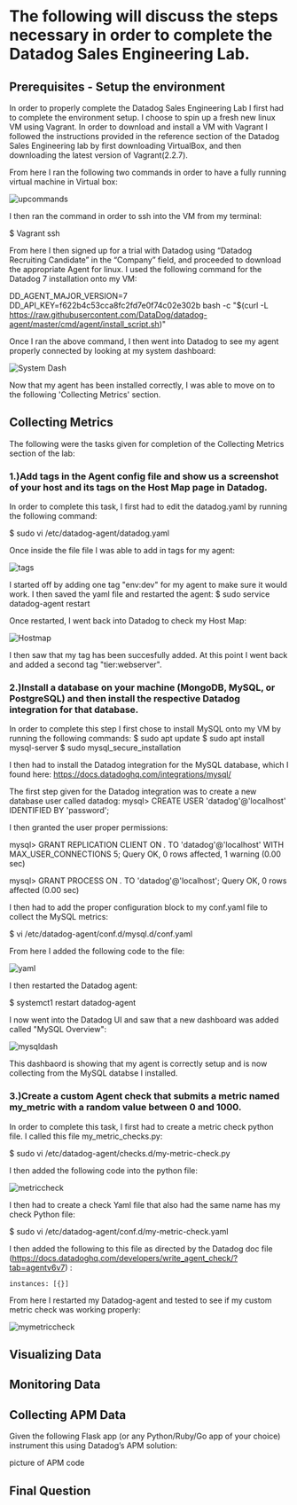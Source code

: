 # The following will discuss the steps necessary in order to complete the Datadog Sales Engineering Lab.

## Prerequisites - Setup the environment
In order to properly complete the Datadog Sales Engineering Lab I first had to complete the environment setup. I choose to spin up a fresh new linux VM using Vagrant. In order to download and install a VM with Vagrant I followed the instructions provided in the reference section of the Datadog Sales Engineering lab by first downloading VirtualBox, and then downloading the latest version of Vagrant(2.2.7). 

From here I ran the following two commands in order to have a fully running virtual machine in Virtual box:

![upcommands](https://github.com/donp123/donp123/blob/master/vagrantup.png)

I then ran the command in order to ssh into the VM from my terminal:

$ Vagrant ssh 

From here I then signed up for a trial with Datadog using  “Datadog Recruiting Candidate” in the “Company” field, and proceeded to download the appropriate Agent for linux. I used the following command for the Datadog 7 installation onto my VM:

DD_AGENT_MAJOR_VERSION=7 DD_API_KEY=f622b4c53cca8fc2fd7e0f74c02e302b bash -c "$(curl -L https://raw.githubusercontent.com/DataDog/datadog-agent/master/cmd/agent/install_script.sh)"

Once I ran the above command, I then went into Datadog to see my agent properly connected  by looking at my system dashboard:

![System Dash](https://github.com/donp123/donp123/blob/master/pic1_aftersetup.png)

Now that my agent has been installed correctly, I was able to move on to the following 'Collecting Metrics' section.


## Collecting Metrics 

The following were the tasks given for completion of the Collecting Metrics section of the lab:

### 1.)Add tags in the Agent config file and show us a screenshot of your host and its tags on the Host Map page in Datadog.

  In order to complete this task, I first had to edit the datadog.yaml by running the following command:
  
  $ sudo vi /etc/datadog-agent/datadog.yaml

  Once inside the file file I was able to add in tags for my agent:
  
 ![tags](https://github.com/donp123/donp123/blob/master/datadogyaml.png)
  
  I started off by adding one tag "env:dev" for my agent to make sure it would work. I then saved the  yaml file and restarted the
  agent: $ sudo service datadog-agent restart
  
  Once restarted, I went back into Datadog to check my Host Map:

![Hostmap](https://github.com/donp123/donp123/blob/master/hostmap.png)

  I then saw that my tag has been succesfully added. At this point I went back and added a second tag "tier:webserver".
  
### 2.)Install a database on your machine (MongoDB, MySQL, or PostgreSQL) and then install the respective Datadog integration for that database.

  In order to complete this step I first chose to install MySQL onto my VM by running the following commands:
    $ sudo apt update
    $ sudo apt install mysql-server
    $ sudo mysql_secure_installation
    
    
  I then had to install the Datadog integration for the MySQL database, which I found here:    https://docs.datadoghq.com/integrations/mysql/
  
  The first step given for the Datadog integration was to create a new database user called datadog:
  mysql> CREATE USER 'datadog'@'localhost' IDENTIFIED BY 'password';
  
  I then granted the user proper permissions:
  
  mysql> GRANT REPLICATION CLIENT ON *.* TO 'datadog'@'localhost' WITH MAX_USER_CONNECTIONS 5;
  Query OK, 0 rows affected, 1 warning (0.00 sec)

  mysql> GRANT PROCESS ON *.* TO 'datadog'@'localhost';
  Query OK, 0 rows affected (0.00 sec)
  
  
  I then had to add the proper configuration block to my conf.yaml file to collect the MySQL metrics:
 
   $ vi /etc/datadog-agent/conf.d/mysql.d/conf.yaml
 
  From here I added the following code to the file:
  
  ![yaml](https://github.com/donp123/donp123/blob/master/confyam.png)
  
  I then restarted the Datadog agent:
  
  $ systemct1 restart datadog-agent
  
  
  I now went into the Datadog UI and saw that a new dashboard was added called "MySQL Overview":
  
  ![mysqldash](https://github.com/donp123/donp123/blob/master/mysql.png)
  
  This dashbaord is showing that my agent is correctly setup and is now collecting from the MySQL databse I installed.
  
### 3.)Create a custom Agent check that submits a metric named my_metric with a random value between 0 and 1000.

  In order to complete this task, I first had to create a metric check python file. I called this file
  my_metric_checks.py:
  
  $ sudo vi /etc/datadog-agent/checks.d/my-metric-check.py
   
  I then added the following code into the python file:
  
  ![metriccheck](https://github.com/donp123/donp123/blob/master/pythonrand.png)
  
  
  I then had to create a check Yaml file that also had the same name has my check Python file:
  
  $ sudo vi /etc/datadog-agent/conf.d/my-metric-check.yaml
  
  I then added the following to this file as directed by the Datadog doc file (https://docs.datadoghq.com/developers/write_agent_check/?tab=agentv6v7) :
  
    instances: [{}]
    
   
  From here I restarted my Datadog-agent and tested to see if my custom metric check was working properly:
  
  ![mymetriccheck](https://github.com/donp123/donp123/blob/master/metriccheck.png)
  
  
  

  




## Visualizing Data


## Monitoring Data


## Collecting APM Data
Given the following Flask app (or any Python/Ruby/Go app of your choice) instrument this using Datadog’s APM solution:

picture of APM code

## Final Question







